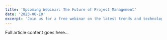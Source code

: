 ```yaml
---
title: 'Upcoming Webinar: The Future of Project Management'
date: '2023-06-10'
excerpt: 'Join us for a free webinar on the latest trends and technologies shaping the future of project management.'
---
```


Full article content goes here... 
